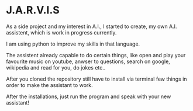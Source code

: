 # J.A.R.V.I.S

As a side project and my interest in A.I., I started to create, my own A.I. assistent, which is work in progress currently.

I am using python to improve my skills in that language.

The assistent already capable to do certain things, like open and play your favourite music on youtube, anwser to questions,
search on google, wikipedia and read for you, do jokes etc..

After you cloned the repository still have to install via terminal few things
in order to make the assistant to work.
<div
  ```pip install SpeechRecognition```
  ```pip install pyttsx3```
  ```pip install pywhatkit```
  ```pip install wikipedia```
  ```pip install pyjokes```
  ```pip install googlesearch.py```
<div/>

After the installations, just run the program and speak with your new assistant!
